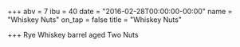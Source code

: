 +++
abv = 7
ibu = 40
date = "2016-02-28T00:00:00-00:00"
name = "Whiskey Nuts"
on_tap = false
title = "Whiskey Nuts"

+++
Rye Whiskey barrel aged Two Nuts
